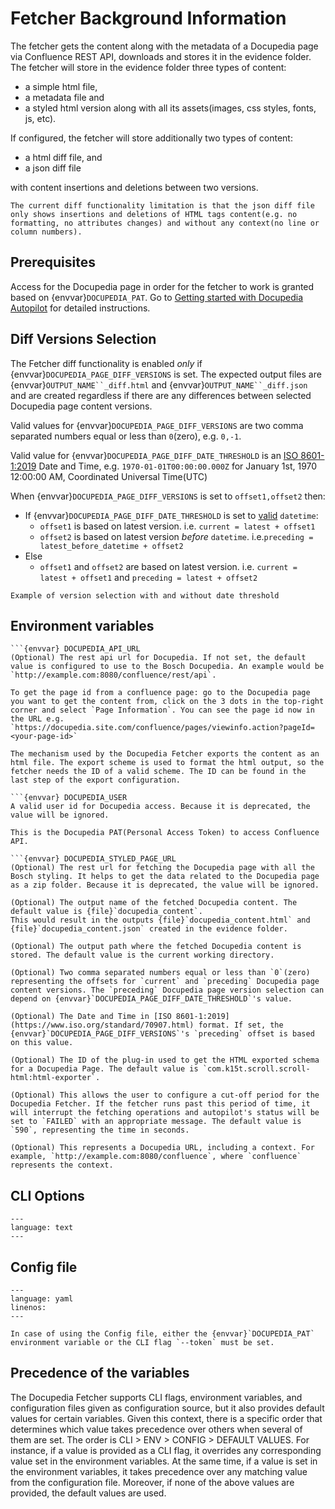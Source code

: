 <!--
SPDX-FileCopyrightText: 2024 grow platform GmbH

SPDX-License-Identifier: MIT
-->

# Fetcher Background Information

The fetcher gets the content along with the metadata of a Docupedia page via Confluence REST API, downloads and stores it in the evidence folder. The fetcher will store in the evidence folder three types of content:

- a simple html file,
- a metadata file and
- a styled html version along with all its assets(images, css styles, fonts, js, etc).

If configured, the fetcher will store additionally two types of content:

- a html diff file, and
- a json diff file

with content insertions and deletions between two versions.

```{note}
The current diff functionality limitation is that the json diff file only shows insertions and deletions of HTML tags content(e.g. no formatting, no attributes changes) and without any context(no line or column numbers).
```

## Prerequisites

Access for the Docupedia page in order for the fetcher to work is granted based on {envvar}`DOCUPEDIA_PAT`. Go to [Getting started with Docupedia Autopilot](../tutorials/docupedia-fetcher-tutorial.md#docupedia-access-prerequisites) for detailed instructions.

## Diff Versions Selection

The Fetcher diff functionality is enabled _only_ if {envvar}`DOCUPEDIA_PAGE_DIFF_VERSIONS` is set. The expected output files are {envvar}`OUTPUT_NAME``_diff.html` and {envvar}`OUTPUT_NAME``_diff.json` and are created regardless if there are any differences between selected Docupedia page content versions.

Valid values for {envvar}`DOCUPEDIA_PAGE_DIFF_VERSIONS` are two comma separated numbers equal or less than `0`(zero), e.g. `0,-1`.

Valid value for {envvar}`DOCUPEDIA_PAGE_DIFF_DATE_THRESHOLD` is an [ISO 8601-1:2019](https://www.iso.org/standard/70907.html) Date and Time, e.g. `1970-01-01T00:00:00.000Z` for January 1st, 1970 12:00:00 AM, Coordinated Universal Time(UTC)

When {envvar}`DOCUPEDIA_PAGE_DIFF_VERSIONS` is set to `offset1,offset2` then:

- If {envvar}`DOCUPEDIA_PAGE_DIFF_DATE_THRESHOLD` is set to [valid](https://www.iso.org/standard/70907.html) `datetime`:
  - `offset1` is based on latest version. i.e. `current = latest + offset1`
  - `offset2` is based on latest version _before_ `datetime`. i.e.`preceding = latest_before_datetime + offset2`
- Else
  - `offset1` and `offset2` are based on latest version. i.e. `current = latest + offset1` and `preceding = latest + offset2`

```{figure} resources/docupedia-version-selection.gif
Example of version selection with and without date threshold
```

## Environment variables

```{deprecated} 0.8.0
```{envvar} DOCUPEDIA_API_URL
(Optional) The rest api url for Docupedia. If not set, the default value is configured to use to the Bosch Docupedia. An example would be `http://example.com:8080/confluence/rest/api`.
```

```{envvar} DOCUPEDIA_PAGE_ID
To get the page id from a confluence page: go to the Docupedia page you want to get the content from, click on the 3 dots in the top-right corner and select `Page Information`. You can see the page id now in the URL e.g. `https://docupedia.site.com/confluence/pages/viewinfo.action?pageId=<your-page-id>`
```

```{envvar} DOCUPEDIA_SCHEME_ID
The mechanism used by the Docupedia Fetcher exports the content as an html file. The export scheme is used to format the html output, so the fetcher needs the ID of a valid scheme. The ID can be found in the last step of the export configuration.
```

```{deprecated} 0.8.0
```{envvar} DOCUPEDIA_USER
A valid user id for Docupedia access. Because it is deprecated, the value will be ignored.
```

```{envvar} DOCUPEDIA_PAT
This is the Docupedia PAT(Personal Access Token) to access Confluence API.
```

```{deprecated} 0.8.0
```{envvar} DOCUPEDIA_STYLED_PAGE_URL
(Optional) The rest url for fetching the Docupedia page with all the Bosch styling. It helps to get the data related to the Docupedia page as a zip folder. Because it is deprecated, the value will be ignored.
```

```{envvar} OUTPUT_NAME
(Optional) The output name of the fetched Docupedia content. The default value is {file}`docupedia_content`.
This would result in the outputs {file}`docupedia_content.html` and {file}`docupedia_content.json` created in the evidence folder.
```

```{envvar} OUTPUT_PATH
(Optional) The output path where the fetched Docupedia content is stored. The default value is the current working directory.
```

```{envvar} DOCUPEDIA_PAGE_DIFF_VERSIONS
(Optional) Two comma separated numbers equal or less than `0`(zero) representing the offsets for `current` and `preceding` Docupedia page content versions. The `preceding` Docupedia page version selection can depend on {envvar}`DOCUPEDIA_PAGE_DIFF_DATE_THRESHOLD`'s value.
```

```{envvar} DOCUPEDIA_PAGE_DIFF_DATE_THRESHOLD
(Optional) The Date and Time in [ISO 8601-1:2019](https://www.iso.org/standard/70907.html) format. If set, the {envvar}`DOCUPEDIA_PAGE_DIFF_VERSIONS`'s `preceding` offset is based on this value.
```

```{envvar} DOCUPEDIA_EXPORTER_ID
(Optional) The ID of the plug-in used to get the HTML exported schema for a Docupedia Page. The default value is `com.k15t.scroll.scroll-html:html-exporter`.
```

```{envvar} DOCUPEDIA_TIMEOUT
(Optional) This allows the user to configure a cut-off period for the Docupedia Fetcher. If the fetcher runs past this period of time, it will interrupt the fetching operations and autopilot's status will be set to `FAILED` with an appropriate message. The default value is `590`, representing the time in seconds.
```

```{envvar} DOCUPEDIA_URL
(Optional) This represents a Docupedia URL, including a context. For example, `http://example.com:8080/confluence`, where `confluence` represents the context.
```

## CLI Options

```{literalinclude} ../reference/resources/docupedia-fetcher-command-description.txt
---
language: text
---
```

## Config file

```{literalinclude} resources/docupedia-fetcher-config-file.yaml
---
language: yaml
linenos:
---
```

```{note}
In case of using the Config file, either the {envvar}`DOCUPEDIA_PAT` environment variable or the CLI flag `--token` must be set.
```

## Precedence of the variables

The Docupedia Fetcher supports CLI flags, environment variables, and configuration files given as configuration source, but it also provides default values for certain variables. Given this context, there is a specific order that determines which value takes precedence over others when several of them are set.
The order is CLI > ENV > CONFIG > DEFAULT VALUES.
For instance, if a value is provided as a CLI flag, it overrides any corresponding value set in the environment variables. At the same time, if a value is set in the environment variables, it takes precedence over any matching value from the configuration file. Moreover, if none of the above values are provided, the default values are used.
